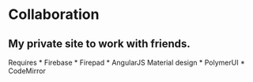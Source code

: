 Collaboration
=============

My private site to work with friends.
-------------------------------------

Requires
	* Firebase
	* Firepad
	* AngularJS Material design
	* PolymerUI
	* CodeMirror